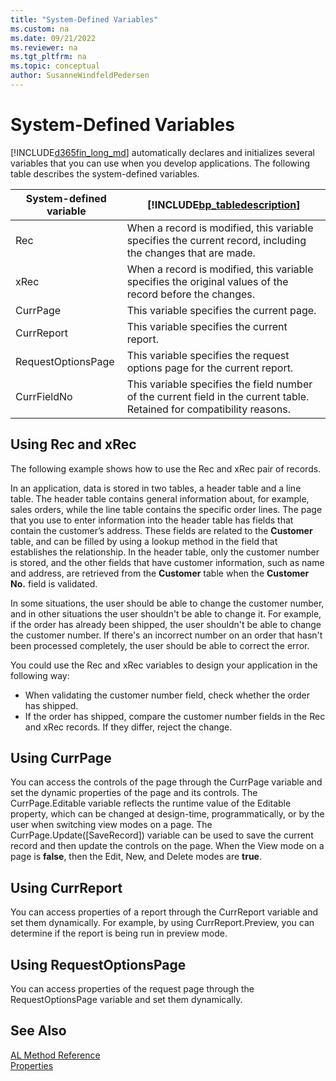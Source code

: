 ```yaml
---
title: "System-Defined Variables"
ms.custom: na
ms.date: 09/21/2022
ms.reviewer: na
ms.tgt_pltfrm: na
ms.topic: conceptual
author: SusanneWindfeldPedersen
---
```


# System-Defined Variables
[!INCLUDE[d365fin_long_md](includes/d365fin_long_md.md)] automatically declares and initializes several variables that you can use when you develop applications. The following table describes the system-defined variables.  

|System-defined variable|[!INCLUDE[bp_tabledescription](includes/bp_tabledescription_md.md)]|  
|------------------------------|---------------------------------------|  
|Rec|When a record is modified, this variable specifies the current record, including the changes that are made.|  
|xRec|When a record is modified, this variable specifies the original values of the record before the changes.|  
|CurrPage|This variable specifies the current page.|  
|CurrReport|This variable specifies the current report.|  
|RequestOptionsPage|This variable specifies the request options page for the current report.|  
|CurrFieldNo|This variable specifies the field number of the current field in the current table. Retained for compatibility reasons.| 

## Using Rec and xRec
The following example shows how to use the Rec and xRec pair of records.  

In an application, data is stored in two tables, a header table and a line table. The header table contains general information about, for example, sales orders, while the line table contains the specific order lines. The page that you use to enter information into the header table has fields that contain the customer’s address. These fields are related to the **Customer** table, and can be filled by using a lookup method in the field that establishes the relationship. In the header table, only the customer number is stored, and the other fields that have customer information, such as name and address, are retrieved from the **Customer** table when the **Customer No.** field is validated.  

In some situations, the user should be able to change the customer number, and in other situations the user shouldn't be able to change it. For example, if the order has already been shipped, the user shouldn't be able to change the customer number. If there's an incorrect number on an order that hasn't been processed completely, the user should be able to correct the error.  

You could use the Rec and xRec variables to design your application in the following way:  

- When validating the customer number field, check whether the order has shipped.  
- If the order has shipped, compare the customer number fields in the Rec and xRec records. If they differ, reject the change.  

## Using CurrPage

You can access the controls of the page through the CurrPage variable and set the dynamic properties of the page and its controls. The CurrPage.Editable variable reflects the runtime value of the Editable property, which can be changed at design-time, programmatically, or by the user when switching view modes on a page. The CurrPage.Update([SaveRecord]) variable can be used to save the current record and then update the controls on the page. When the View mode on a page is **false**, then the Edit, New, and Delete modes are **true**.

## Using CurrReport

You can access properties of a report through the CurrReport variable and set them dynamically. For example, by using CurrReport.Preview, you can determine if the report is being run in preview mode.  

## Using RequestOptionsPage

You can access properties of the request page through the RequestOptionsPage variable and set them dynamically. 

## See Also  
 [AL Method Reference](methods-auto/library.md)   
 [Properties](properties/devenv-properties.md)
